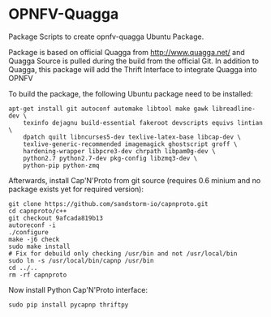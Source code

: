 OPNFV-Quagga
============

Package Scripts to create opnfv-quagga Ubuntu Package.

Package is based on official Quagga from http://www.quagga.net/
and Quagga Source is pulled during the build from the official
Git.
In addition to Quagga, this package will add the Thrift Interface
to integrate Quagga into OPNFV

To build the package, the following Ubuntu package need to be installed:

    apt-get install git autoconf automake libtool make gawk libreadline-dev \
        texinfo dejagnu build-essential fakeroot devscripts equivs lintian \
        dpatch quilt libncurses5-dev texlive-latex-base libcap-dev \
        texlive-generic-recommended imagemagick ghostscript groff \
        hardening-wrapper libpcre3-dev chrpath libpam0g-dev \
        python2.7 python2.7-dev pkg-config libzmq3-dev \
        python-pip python-zmq

Afterwards, install Cap'N'Proto from git source (requires 0.6 minium
and no package exists yet for required version):

    git clone https://github.com/sandstorm-io/capnproto.git
    cd capnproto/c++
    git checkout 9afcada819b13
    autoreconf -i
    ./configure
    make -j6 check
    sudo make install
    # Fix for debuild only checking /usr/bin and not /usr/local/bin
    sudo ln -s /usr/local/bin/capnp /usr/bin
    cd ../..
    rm -rf capnproto

Now install Python Cap'N'Proto interface:

    sudo pip install pycapnp thriftpy


